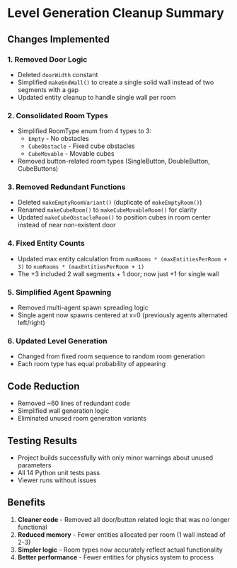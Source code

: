 # Level Generation Cleanup Summary

## Changes Implemented

### 1. **Removed Door Logic**
- Deleted `doorWidth` constant
- Simplified `makeEndWall()` to create a single solid wall instead of two segments with a gap
- Updated entity cleanup to handle single wall per room

### 2. **Consolidated Room Types**
- Simplified RoomType enum from 4 types to 3:
  - `Empty` - No obstacles
  - `CubeObstacle` - Fixed cube obstacles  
  - `CubeMovable` - Movable cubes
- Removed button-related room types (SingleButton, DoubleButton, CubeButtons)

### 3. **Removed Redundant Functions**
- Deleted `makeEmptyRoomVariant()` (duplicate of `makeEmptyRoom()`)
- Renamed `makeCubeRoom()` to `makeCubeMovableRoom()` for clarity
- Updated `makeCubeObstacleRoom()` to position cubes in room center instead of near non-existent door

### 4. **Fixed Entity Counts**
- Updated max entity calculation from `numRooms * (maxEntitiesPerRoom + 3)` to `numRooms * (maxEntitiesPerRoom + 1)`
- The +3 included 2 wall segments + 1 door; now just +1 for single wall

### 5. **Simplified Agent Spawning**
- Removed multi-agent spawn spreading logic
- Single agent now spawns centered at x=0 (previously agents alternated left/right)

### 6. **Updated Level Generation**
- Changed from fixed room sequence to random room generation
- Each room type has equal probability of appearing

## Code Reduction
- Removed ~60 lines of redundant code
- Simplified wall generation logic
- Eliminated unused room generation variants

## Testing Results
- Project builds successfully with only minor warnings about unused parameters
- All 14 Python unit tests pass
- Viewer runs without issues

## Benefits
1. **Cleaner code** - Removed all door/button related logic that was no longer functional
2. **Reduced memory** - Fewer entities allocated per room (1 wall instead of 2-3)
3. **Simpler logic** - Room types now accurately reflect actual functionality
4. **Better performance** - Fewer entities for physics system to process